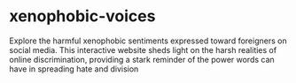 # xenophobic-voices
Explore the harmful xenophobic sentiments expressed toward foreigners on social media. This interactive website sheds light on the harsh realities of online discrimination, providing a stark reminder of the power words can have in spreading hate and division
